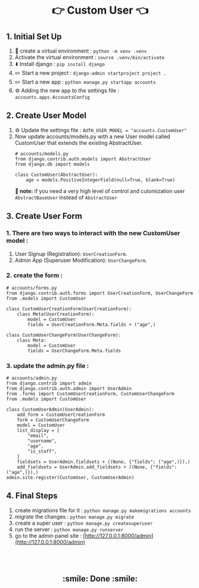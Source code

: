 <h1 align='center'>👉 Custom User 👈</h1>

## 1. Initial Set Up

1. :file_folder: create a virtual environment : `python -m venv .venv`
2.  Activate the virtual environment : `source .venv/bin/activate`
3. :arrow_down: Install django : `pip install django`
4. :pencil2: Start a new project : `django-admin startproject project .`
5. :pencil2: Start a new app : `python manage.py startapp accounts`
6. ⚙️ Adding the new app to the settings file : `accounts.apps.AccountsConfig`


## 2. Create User Model

1. ⚙️ Update the settings file  : `AUTH_USER_MODEL = "accounts.CustomUser"`
2. Now update accounts/models.py with a new User model called CustomUser that extends the existing AbstractUser.
    ```
    # accounts/models.py
    from django.contrib.auth.models import AbstractUser
    from django.db import models

    class CustomUser(AbstractUser):
        age = models.PositiveIntegerField(null=True, blank=True)
    ```
    **:pushpin: note:** if you need a very high level of control and cutomization user `AbstractBaseUser` instead of `AbstractUser`

## 3. Create User Form
### 1. There are two ways to interact with the new CustomUser model :

1. User Signup (Registration): `UserCreationForm`.
2. Admin App (Superuser Modification): `UserChangeForm`.

### 2. create the form :
    # accounts/forms.py
    from django.contrib.auth.forms import UserCreationForm, UserChangeForm
    from .models import CustomUser

    class CustomUserCreationForm(UserCreationForm):
        class Meta(UserCreationForm):
            model = CustomUser
            fields = UserCreationForm.Meta.fields + ("age",)
            
    class CustomUserChangeForm(UserChangeForm):
        class Meta:
            model = CustomUser
            fields = UserChangeForm.Meta.fields

### 3. update the admin.py file :

    # accounts/admin.py
    from django.contrib import admin
    from django.contrib.auth.admin import UserAdmin
    from .forms import CustomUserCreationForm, CustomUserChangeForm
    from .models import CustomUser

    class CustomUserAdmin(UserAdmin):
        add_form = CustomUserCreationForm
        form = CustomUserChangeForm
        model = CustomUser
        list_display = [
            "email",
            "username",
            "age",
            "is_staff",
        ]
        fieldsets = UserAdmin.fieldsets + ((None, {"fields": ("age",)}),)
        add_fieldsets = UserAdmin.add_fieldsets + ((None, {"fields": ("age",)}),)
    admin.site.register(CustomUser, CustomUserAdmin)

## 4. Final Steps
1. create migrations file for it : `python manage.py makemigrations accounts`
2. migrate the changes : `python manage.py migrate`
3. create a super user : `python manage.py createsuperuser`
4. run the server : `python manage.py runserver`
5. go to the admin panel site : [http://127.0.0.1:8000/admin](http://127.0.0.1:8000/admin)

<br>
<br>

<h2 align="center"> :smile: Done :smile: </h2>
